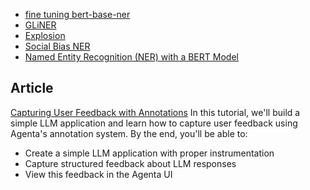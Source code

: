 - [fine tuning bert-base-ner](https://www.kaggle.com/code/rene4315563/ner-2-0-fine-tuning-bert-base-ner)
- [GLiNER](https://towardsdatascience.com/extract-any-entity-from-text-with-gliner-32b413cea787)
- [Explosion](https://explosion.ai/_/task/ner)
- [Social Bias NER](https://huggingface.co/maximuspowers/bias-detection-ner)
- [Named Entity Recognition (NER) with a BERT Model](https://machinelearningmastery.com/how-to-do-named-entity-recognition-ner-with-a-bert-model/?fbclid=IwY2xjawJaHAtleHRuA2FlbQIxMQABHVDGTR5NJYN2yTCQ_aSXeuPe7EhlDxwQl_ZjceCZrOE0hXci1ITH13oDqQ_aem_83cNZj4SC6sLCgMhB26BfQ)
  
## Article
[Capturing User Feedback with Annotations](https://docs.agenta.ai/tutorials/cookbooks/capture-user-feedback)
In this tutorial, we'll build a simple LLM application and learn how to capture user feedback using Agenta's annotation system. By the end, you'll be able to:

- Create a simple LLM application with proper instrumentation
- Capture structured feedback about LLM responses
- View this feedback in the Agenta UI
